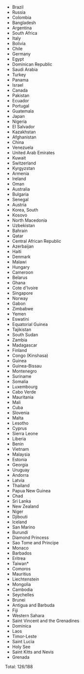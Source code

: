 * Brazil
* Russia
* Colombia
* Bangladesh
* Argentina
* South Africa
* Italy
* Bolivia
* Chile
* Germany
* Egypt
* Dominican Republic
* Saudi Arabia
* Turkey
* Panama
* Israel
* Canada
* Pakistan
* Ecuador
* Portugal
* Guatemala
* Japan
* Nigeria
* El Salvador
* Kazakhstan
* Afghanistan
* China
* Venezuela
* United Arab Emirates
* Kuwait
* Switzerland
* Kyrgyzstan
* Armenia
* Ireland
* Oman
* Australia
* Bulgaria
* Senegal
* Austria
* Korea, South
* Kosovo
* North Macedonia
* Uzbekistan
* Bahrain
* Qatar
* Central African Republic
* Azerbaijan
* Haiti
* Denmark
* Malawi
* Hungary
* Cameroon
* Belarus
* Ghana
* Cote d'Ivoire
* Singapore
* Norway
* Gabon
* Zimbabwe
* Yemen
* Eswatini
* Equatorial Guinea
* Tajikistan
* South Sudan
* Zambia
* Madagascar
* Finland
* Congo (Kinshasa)
* Guinea
* Guinea-Bissau
* Montenegro
* Suriname
* Somalia
* Luxembourg
* Cabo Verde
* Mauritania
* Mali
* Cuba
* Slovenia
* Malta
* Lesotho
* Cyprus
* Sierra Leone
* Liberia
* Benin
* Vietnam
* Malaysia
* Estonia
* Georgia
* Uruguay
* Andorra
* Latvia
* Thailand
* Papua New Guinea
* Chad
* Sri Lanka
* New Zealand
* Niger
* Djibouti
* Iceland
* San Marino
* Burundi
* Diamond Princess
* Sao Tome and Principe
* Monaco
* Barbados
* Eritrea
* Taiwan*
* Comoros
* Mauritius
* Liechtenstein
* Mongolia
* Cambodia
* Seychelles
* Brunei
* Antigua and Barbuda
* Fiji
* Western Sahara
* Saint Vincent and the Grenadines
* Dominica
* Laos
* Timor-Leste
* Saint Lucia
* Holy See
* Saint Kitts and Nevis
* Grenada

Total: 126/188